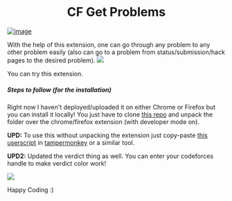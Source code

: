 <h1 align="center">CF Get Problems</h1>

[![image](https://github.com/dhanrajchaurasia/CF-Get-Problems/assets/81418590/1bbf2fef-3a41-4646-b445-a76f135ed9da)](https://addons.mozilla.org/en-GB/firefox/addon/cf-get-problems/)


With the help of this extension, one can go through any problem to any other problem easily (also can go to a problem from status/submission/hack pages to the desired problem).
![ ](https://codeforces.com/predownloaded/c2/f3/c2f322cbc6ebb0f626de15e103e8a976bf84db2e.png)

You can try this extension.
##### Steps to follow (for the installation)
Right now I haven't deployed/uploaded it on either Chrome or Firefox but you can install it locally!
You just have to clone [this repo](https://github.com/dhanrajchaurasia/CF-Get-Problems) and unpack the folder over the chrome/firefox extension (with developer mode on).

**UPD:** To use this without unpacking the extension just copy-paste [this userscript](https://p.ip.fi/0-SH) in [tampermonkey](https://www.tampermonkey.net/) or a similar tool.


**UPD2:** Updated the verdict thing as well. You can enter your codeforces handle to make verdict color work! 
 
![ ](https://codeforces.com/predownloaded/ae/cf/aecfc34169e53331f5b50cf12620872fa8b50b04.png)

Happy Coding :)
